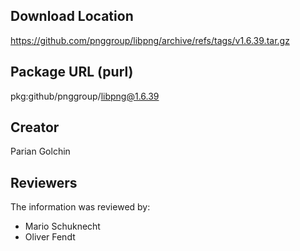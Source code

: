 ## Download Location

https://github.com/pnggroup/libpng/archive/refs/tags/v1.6.39.tar.gz

## Package URL (purl)

pkg:github/pnggroup/libpng@1.6.39

## Creator

Parian Golchin

## Reviewers

The information was reviewed by:

* Mario Schuknecht
* Oliver Fendt